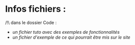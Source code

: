 # Infos fichiers :
/!\ dans le dossier Code :
* *un fichier tuto avec des exemples de fonctionnalités*
* *un fichier d'exemple de ce qui pourrait être mis sur le site*
